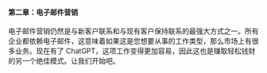 #### 第二章：电子邮件营销

电子邮件营销仍然是与新客户联系和与现有客户保持联系的最强大方式之一。所有企业都依赖电子邮件，这意味着如果这是您想要从事的工作类型，那么市场上有很多业务。现在有了 ChatGPT，这项工作变得更加容易，因此这也是赚取轻松钱财的另一个绝佳模式。让我们开始吧。
